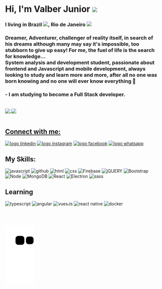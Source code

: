 <h1> Hi, I'm Valber Junior <img src='https://cdn.iconscout.com/icon/free/png-64/developer-2309864-1943774.png' width="50px"></h1>

### I living in Brazil <img src="https://cdn.iconscout.com/icon/free/png-64/brazil-3596654-2998698.png" width="30px">, Rio de Janeiro <img src="https://cdn.iconscout.com/icon/premium/png-64-thumb/rio-de-janeiro-brazil-1813045-1538458.png" width="50px">
### Dreamer, Adventurer, challenger of reality itself, in search of his dreams although many may say it's impossible, too stubborn to give up easy! For me, the fuel of life is the search for knowledge...<br/> System analysis and development student, passionate about frontend and Javascript and mobile development, always looking to study and learn more and more, after all no one was born knowing and no one will ever know everything 🙂

### - I am studying to become a Full Stack developer. 
<br>
<div style="display=inline-block">
  <a href="https://github.com/ValberJunior">
  <img height="160em"   align="center" src="https://github-readme-stats.vercel.app/api?username=ValberJunior&show_icons=true&theme=dark&include_all_commits=true&count_private=true"/>
  <img height="160em"  align="center" src="https://github-readme-stats.vercel.app/api/top-langs/?username=ValberJunior&&layout=compact&hide=shell&theme=dark"/>
</div>
<br>

## Connect with me:

<a href="https://www.linkedin.com/in/valber-junior-238217b4"><img src="https://cdn.iconscout.com/icon/free/png-64/linkedin-40-151141.png" width="50px" height="50px" type="image/png" alt="logo linkedin" ></a>
<a href="https://www.instagram.com/valber_junnior/"><img src="https://cdn.iconscout.com/icon/free/png-64/instagram-188-498425.png" width="50px" height="50px"  type="image/png" alt="logo instagram" ></a>
<a href="https://www.facebook.com/junior.vieira.33886305/"><img src="https://cdn.iconscout.com/icon/free/png-64/facebook-262-721949.png" width="50px" height="50px"  type="image/png" alt="logo facebook" ></a>
           <a href="https://api.whatsapp.com/send?phone=5521977330559"><img src="https://cdn.iconscout.com/icon/free/png-64/whatsapp-43-189795.png" width="50px" height="50px"  type="image/png" alt="logo whatsapp" ></a>

<h2>My Skills:</h2>
<div style="display=inline-block">
<img src="https://cdn.iconscout.com/icon/free/png-256/javascript-2752148-2284965.png" alt="javascript"width="50px" height="50px" >
         <img src="https://cdn.iconscout.com/icon/free/png-64/github-115-438237.png" alt="github" width="50px" height="50px" >
         <img src="https://cdn.iconscout.com/icon/free/png-64/html5-2038876-1720089.png" alt="html"width="50px" height="50px" >
         <img src="https://cdn.jsdelivr.net/gh/devicons/devicon/icons/css3/css3-original-wordmark.svg" alt="css" width="50px" height="50px" >
        <img src="https://cdn.jsdelivr.net/gh/devicons/devicon/icons/firebase/firebase-plain-wordmark.svg" alt="Firebase" width="50px" height="50px" >
        <img src="https://cdn.jsdelivr.net/gh/devicons/devicon/icons/jquery/jquery-plain-wordmark.svg" alt="jQUERY" width="50px" height="50px" >
  <img src="https://cdn.jsdelivr.net/gh/devicons/devicon/icons/bootstrap/bootstrap-plain-wordmark.svg" alt="Bootstrap" width="50px" height="50px" >
  <img src="https://cdn.jsdelivr.net/gh/devicons/devicon/icons/nodejs/nodejs-plain.svg" alt="Node" width="50px" height="50px" >
   <img src="https://cdn.jsdelivr.net/gh/devicons/devicon/icons/mongodb/mongodb-original-wordmark.svg" alt="MongoDB" width="50px" height="50px" >
  <img src="https://cdn.jsdelivr.net/gh/devicons/devicon/icons/react/react-original-wordmark.svg" alt="React" width="50px" height="50px" >
  <img src="https://cdn.iconscout.com/icon/free/png-64/electron-3628748-3029973.png" alt="Electron" width="50px" height="50px" > 
  <img src="https://cdn.iconscout.com/icon/free/png-64/sass-2752078-2284895.png" alt="sass" width:"50px" height="50px"/>
 </div>

<h2>Learning</h2>
 <div style="display=inline-block">
         
<img src="https://cdn.iconscout.com/icon/free/png-64/typescript-1174965.png" alt="typescript" width="50px" height="50px" > 
<img src="https://cdn.iconscout.com/icon/free/png-64/angular-3-226070.png" alt="angular" width="50px" height="50px" > 
<img src="https://cdn.iconscout.com/icon/free/png-64/vuejs-3-1175070.png" alt="vuesJs" width="50px" height="50px" > 
<img src="https://cdn.iconscout.com/icon/free/png-64/logo-1889531-1597591.png" alt="react native" width="50px" height="50px" > 
<img src=" https://cdn.iconscout.com/icon/free/png-64/docker-13-1175230.png" alt="docker" width="50px" height="50px" > 
  
</div>  
   
   

 <br><br>

  
  ![Snake animation](https://github.com/rafaballerini/rafaballerini/blob/output/github-contribution-grid-snake.svg)
      
   
